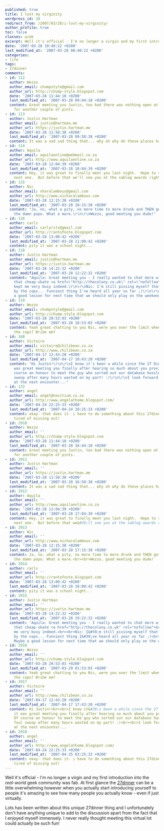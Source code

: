 ```yaml
---
published: true
title: I lost my virginity
wordpress_id: 34
redirect_from: /2007/03/28/i-lost-my-virginity/
author_profile: true
toc: false
classes: wide
excerpt: Well it's official - I'm no longer a virgin and my first introduction into the <em>real-world</em> geek community was fab.
date: '2007-03-28 10:40:22 +0200'
last_modified_at: '2007-03-28 08:40:22 +0200'
categories:
- life
tags:
- 27dinner
comments:
- id: 112
  author: Wezzo
  author_email: chumpstyle@gmail.com
  author_url: http://chump-style.blogspot.com
  date: '2007-03-28 11:44:10 +0200'
  last_modified_at: '2007-03-28 09:44:10 +0200'
  content: Great meeting you Justin, too bad there was nothing open at around 2h30
    for another couple of pints.
- id: 113
  author: Justin Hartman
  author_email: justin@hartman.me
  author_url: https://justin.hartman.me
  date: '2007-03-28 11:58:38 +0200'
  last_modified_at: '2007-03-28 09:58:38 +0200'
  content: It was a sad sad thing that... why oh why do these places have to be closed?
- id: 114
  author: Aquila
  author_email: aquilaonline@webmail.co.za
  author_url: http://www.aquilaonline.co.za
  date: '2007-03-28 12:04:39 +0200'
  last_modified_at: '2007-03-28 10:04:39 +0200'
  content: Hey, it was great to finally meet you last night.  Hope to see you at the
    next one.  But before that we'll see you at the sablog awards right?
- id: 115
  author: Nic
  author_email: nharalambous@gmail.com
  author_url: http://www.nicharalambous.com
  date: '2007-03-28 12:15:38 +0200'
  last_modified_at: '2007-03-28 10:15:38 +0200'
  content: "Ja, no, what a pity, no more time to more drunk and THEN get stopped by
    the damn popo. What a mare.\r\n\r\nWezzo, good meeting you dude!"
- id: 116
  author: carls
  author_email: carlyritz@gmail.com
  author_url: http://rantofnote.blogspot.com
  date: '2007-03-28 13:00:42 +0200'
  last_modified_at: '2007-03-28 11:00:42 +0200'
  content: pity it was a school night...
- id: 118
  author: Justin Hartman
  author_email: justin@hartman.me
  author_url: https://justin.hartman.me
  date: '2007-03-28 14:22:32 +0200'
  last_modified_at: '2007-03-28 12:22:32 +0200'
  content: "Aquila: Great meeting you - I really wanted to chat more with you but
    that cheap-skate <a href=\"http://thecolony.co.uk\" rel=\"nofollow\">Grant</a>
    kept me very busy indeed.\r\n\r\nNic: I'm still pissing myself that you got stopped
    by the cops... Funniest thing I've heard all year so far ;)\r\n\r\nCarls: Maybe
    a good lesson for next time that we should only play on the weekend?"
- id: 119
  author: Wezzo
  author_email: chumpstyle@gmail.com
  author_url: http://chump-style.blogspot.com
  date: '2007-03-28 20:53:03 +0200'
  last_modified_at: '2007-03-28 18:53:03 +0200'
  content: Yeah great chatting to you Nic, were you over the limit when you met with
    the cops? Bribe em?
- id: 168
  author: Victoire
  author_email: victoire@chilibean.co.za
  author_url: http://www.chilibean.co.za
  date: '2007-04-17 12:43:20 +0200'
  last_modified_at: '2007-04-17 10:43:20 +0200'
  content: "Hi Justin!\r\n\r\nI know it's been a while since the 27 Dinner, but it
    was great meeting you finally after hearing so much about you previously... Of
    course an honour to meet the guy who sorted out our database hassles in one foul
    swoop after many hours wasted on my part! :)\r\n\r\nI look forward to chatting
    at the next encounter..."
- id: 172
  author: angel
  author_email: angel@novitium.co.za
  author_url: http://www.angelathome.blogspot.com/
  date: '2007-04-24 22:25:33 +0200'
  last_modified_at: '2007-04-24 20:25:33 +0200'
  content: okay- that does it- i have to do something about this 27dinner thing! i'm
    tired of missing out!
- id: 2910
  author: Wezzo
  author_email: ''
  author_url: http://chump-style.blogspot.com
  date: '2007-03-28 11:44:10 +0200'
  last_modified_at: '2007-03-28 16:44:10 +0200'
  content: Great meeting you Justin, too bad there was nothing open at around 2h30
    for another couple of pints.
- id: 2911
  author: Justin Hartman
  author_email: ''
  author_url: https://justin.hartman.me
  date: '2007-03-28 11:58:38 +0200'
  last_modified_at: '2007-03-28 16:58:38 +0200'
  content: It was a sad sad thing that... why oh why do these places have to be closed?
- id: 2912
  author: Aquila
  author_email: ''
  author_url: http://www.aquilaonline.co.za
  date: '2007-03-28 12:04:39 +0200'
  last_modified_at: '2007-03-28 17:04:39 +0200'
  content: Hey, it was great to finally meet you last night.  Hope to see you at the
    next one.  But before that we&#39;ll see you at the sablog awards right?
- id: 2913
  author: Nic
  author_email: ''
  author_url: http://www.nicharalambous.com
  date: '2007-03-28 12:15:38 +0200'
  last_modified_at: '2007-03-28 17:15:38 +0200'
  content: Ja, no, what a pity, no more time to more drunk and THEN get stopped by
    the damn popo. What a mare.<br><br>Wezzo, good meeting you dude!
- id: 2914
  author: carls
  author_email: ''
  author_url: http://rantofnote.blogspot.com
  date: '2007-03-28 13:00:42 +0200'
  last_modified_at: '2007-03-28 18:00:42 +0200'
  content: pity it was a school night...
- id: 2915
  author: Justin Hartman
  author_email: ''
  author_url: https://justin.hartman.me
  date: '2007-03-28 14:22:32 +0200'
  last_modified_at: '2007-03-28 19:22:32 +0200'
  content: 'Aquila: Great meeting you - I really wanted to chat more with you but
    that cheap-skate <a href="http://thecolony.co.uk" rel="nofollow">Grant</a> kept
    me very busy indeed.<br><br>Nic: I&#39;m still pissing myself that you got stopped
    by the cops... Funniest thing I&#39;ve heard all year so far ;)<br><br>Carls:
    Maybe a good lesson for next time that we should only play on the weekend?'
- id: 2916
  author: Wezzo
  author_email: ''
  author_url: http://chump-style.blogspot.com
  date: '2007-03-28 20:53:03 +0200'
  last_modified_at: '2007-03-29 01:53:03 +0200'
  content: Yeah great chatting to you Nic, were you over the limit when you met with
    the cops? Bribe em?
- id: 2917
  author: Victoire
  author_email: ''
  author_url: http://www.chilibean.co.za
  date: '2007-04-17 12:43:20 +0200'
  last_modified_at: '2007-04-17 17:43:20 +0200'
  content: Hi Justin!<br><br>I know it&#39;s been a while since the 27 Dinner, but
    it was great meeting you finally after hearing so much about you previously...
    Of course an honour to meet the guy who sorted out our database hassles in one
    foul swoop after many hours wasted on my part! :)<br><br>I look forward to chatting
    at the next encounter...
- id: 2918
  author: angel
  author_email: ''
  author_url: http://www.angelathome.blogspot.com/
  date: '2007-04-24 22:25:33 +0200'
  last_modified_at: '2007-04-25 03:25:33 +0200'
  content: okay- that does it- i have to do something about this 27dinner thing! i&#39;m
    tired of missing out!
---
```

Well it's official - I'm no longer a virgin and my first introduction into the <em>real-world</em> geek community was fab. At first glance the <a href="http://27dinner.pbwiki.com/">27dinner</a> can be a little overwhelming however when you actually start introducing yourself to people it's amazing to see how many people you actually know - even if just virtually.

Lots has been written about this unique 27dinner thing and I unfortunately don't have anything unique to add to the discussion apart from the fact that I enjoyed myself immensely. I never really thought meeting this virtual lot could actually be such fun!
